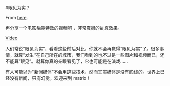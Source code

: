 #眼见为实？

From [here](https://yinwang1.substack.com/p/de0).

再分享一个电影后期特效的视频吧 ，非常震撼的乱真效果。

[Video](https://www.youtube-nocookie.com/embed/kqS3PzwA2w0)

<span>人们常说“眼见为实”，看看这些前后对比，你就不会再觉得“眼见为实”了。很多事情，就算“发生”在自己所在的城市，我们看到的也不过是一些图片和视频而已，还不能算“眼见”。就算你真的亲眼看见了，它也可能是在演戏……</span>  

<span>有人可能以为“新闻媒体”不会用这些技术，然而其实媒体是没有底线的。世界上已经没有新闻，只有幻觉。欢迎来到 matrix！</span>
